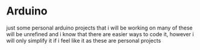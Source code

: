 # Arduino

just some personal arduino projects that i will be working on
    many of these will be unrefined and i know that there are easier ways to code it, 
        however i will only simplify it if i feel like it as these are personal projects
